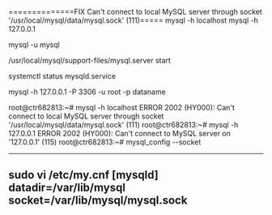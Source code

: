 ==============FIX Can't connect to local MySQL server through socket '/usr/local/mysql/data/mysql.sock' (111)=====
mysql -h localhost
mysql -h 127.0.0.1

mysql -u  mysql

/usr/local/mysql/support-files/mysql.server start

systemctl status mysqld.service

mysql -h 127.0.0.1 -P 3306 -u root -p dataname

root@ctr682813:~# mysql -h localhost
ERROR 2002 (HY000): Can't connect to local MySQL server through socket '/usr/local/mysql/data/mysql.sock' (111)
root@ctr682813:~# mysql -h 127.0.0.1
ERROR 2002 (HY000): Can't connect to MySQL server on '127.0.0.1' (115)
root@ctr682813:~# mysql_config --socket

------------------
sudo vi /etc/my.cnf
[mysqld]
datadir=/var/lib/mysql
socket=/var/lib/mysql/mysql.sock
------------